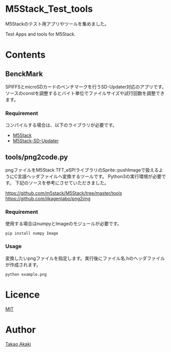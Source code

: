 # M5Stack_Test_tools

M5Stackのテスト用アプリやツールを集めました。

Test Apps and tools for M5Stack.

# Contents

## BenckMark
SPIFFSとmicroSDカードのベンチマークを行うSD-Updater対応のアプリです。
ソースのconstを調整するとバイト単位でファイルサイズや試行回数を調整できます。

### Requirement

コンパイルする場合は、以下のライブラリが必要です。
* [M5Stack](https://github.com/m5stack/M5Stack)
* [M5Stack-SD-Updater](https://github.com/tobozo/M5Stack-SD-Updater)

## tools/png2code.py
pngファイルをM5Stack TFT_eSPIライブラリのSprite::pushImageで扱えるようにC言語ヘッダファイルへ変換するツールです。
Python3の実行環境が必要です。
下記のソースを参考にさせていただきました。

https://github.com/m5stack/M5Stack/tree/master/tools
https://github.com/iikagenlabo/png2img

### Requirement
使用する場合はnumpyとImageのモジュールが必要です。

```pip install numpy Image```

### Usage

変換したいpngファイルを指定します。実行後にファイル名.hのヘッダファイルが作成されます。

```python example.png```



# Licence
[MIT](https://github.com/mongonta0716/M5Stack_Test_tools/blob/master/LICENSE)

# Author
[Takao Akaki](https://twitter.com/mongonta555)
